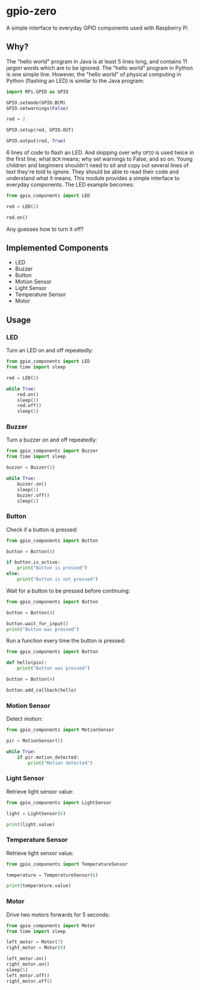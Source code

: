 # gpio-zero

A simple interface to everyday GPIO components used with Raspberry Pi

## Why?

The "hello world" program in Java is at least 5 lines long, and contains 11 jargon words which are to be ignored. The "hello world" program in Python is one simple line. However, the "hello world" of physical computing in Python (flashing an LED) is similar to the Java program:

```python
import RPi.GPIO as GPIO

GPIO.setmode(GPIO.BCM)
GPIO.setwarnings(False)

red = 2

GPIO.setup(red, GPIO.OUT)

GPIO.output(red, True)
```

6 lines of code to flash an LED. And skipping over why `GPIO` is used twice in the first line; what `BCM` means; why set warnings to False; and so on. Young children and beginners shouldn't need to sit and copy out several lines of text they're told to ignore. They should be able to read their code and understand what it means. This module provides a simple interface to everyday components. The LED example becomes:

```python
from gpio_components import LED

red = LED(2)

red.on()
```

Any guesses how to turn it off?

## Implemented Components

- LED
- Buzzer
- Button
- Motion Sensor
- Light Sensor
- Temperature Sensor
- Motor

## Usage

### LED

Turn an LED on and off repeatedly:

```python
from gpio_components import LED
from time import sleep

red = LED(2)

while True:
    red.on()
    sleep(1)
    red.off()
    sleep(1)
```

### Buzzer

Turn a buzzer on and off repeatedly:

```python
from gpio_components import Buzzer
from time import sleep

buzzer = Buzzer(3)

while True:
    buzzer.on()
    sleep(1)
    buzzer.off()
    sleep(1)
```

### Button

Check if a button is pressed:

```python
from gpio_components import Button

button = Button(4)

if button.is_active:
    print("Button is pressed")
else:
    print("Button is not pressed")
```

Wait for a button to be pressed before continuing:

```python
from gpio_components import Button

button = Button(4)

button.wait_for_input()
print("Button was pressed")
```

Run a function every time the button is pressed:

```python
from gpio_components import Button

def hello(pin):
    print("Button was pressed")

button = Button(4)

button.add_callback(hello)
```

### Motion Sensor

Detect motion:

```python
from gpio_components import MotionSensor

pir = MotionSensor(5)

while True:
    if pir.motion_detected:
        print("Motion detected")
```

### Light Sensor

Retrieve light sensor value:

```python
from gpio_components import LightSensor

light = LightSensor(6)

print(light.value)
```

### Temperature Sensor

Retrieve light sensor value:

```python
from gpio_components import TemperatureSensor

temperature = TemperatureSensor(6)

print(temperature.value)
```

### Motor

Drive two motors forwards for 5 seconds:

```python
from gpio_components import Motor
from time import sleep

left_motor = Motor(7)
right_motor = Motor(8)

left_motor.on()
right_motor.on()
sleep(5)
left_motor.off()
right_motor.off()
```
